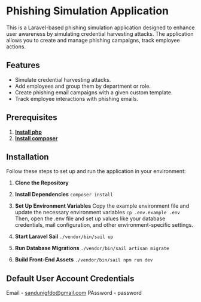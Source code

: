 # Phishing Simulation Application

This is a Laravel-based phishing simulation application designed to enhance user awareness by simulating credential harvesting attacks. The application allows you to create and manage phishing campaigns, track employee actions.

## Features

- Simulate credential harvesting attacks.
- Add employees and group them by department or role.
- Create phishing email campaigns with a given custom template.
- Track employee interactions with phishing emails.

## Prerequisites
1. **[Install php](https://www.php.net/manual/en/install.php)**
2. **[Install composer](https://getcomposer.org/download/)**
    

## Installation

Follow these steps to set up and run the application in your environment:

1. **Clone the Repository**

2. **Install Dependencies**
    `composer install`

3. **Set Up Environment Variables**
    Copy the example environment file and update the necessary environment variables
    `cp .env.example .env`
    Then, open the .env file and set up values like your database credentials, mail configuration, and other environment-specific settings.

4. **Start Laravel Sail**
    `./vendor/bin/sail up`

5. **Run Database Migrations**
    `./vendor/bin/sail artisan migrate`

6. **Build Front-End Assets**
    `./vendor/bin/sail npm run dev`

## Default User Account Credentials
Email - sandunigfdo@gmail.com
PAssword - password

